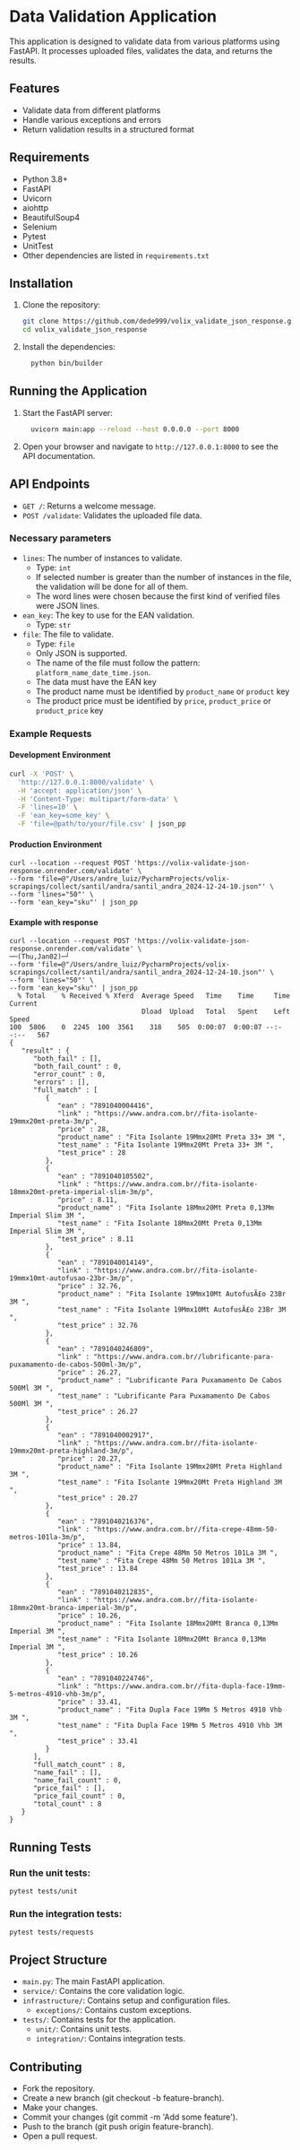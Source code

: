 # Data Validation Application

This application is designed to validate data from various platforms using FastAPI. It processes uploaded files, validates the data, and returns the results.

## Features

- Validate data from different platforms
- Handle various exceptions and errors
- Return validation results in a structured format

## Requirements

- Python 3.8+
- FastAPI
- Uvicorn
- aiohttp
- BeautifulSoup4
- Selenium
- Pytest
- UnitTest
- Other dependencies are listed in `requirements.txt`

## Installation

1. Clone the repository:
    ```sh
    git clone https://github.com/dede999/volix_validate_json_response.git
    cd volix_validate_json_response
    ```

1. Install the dependencies:
    ```sh
      python bin/builder
    ```

## Running the Application

1. Start the FastAPI server:
    ```sh
      uvicorn main:app --reload --host 0.0.0.0 --port 8000
    ```

2. Open your browser and navigate to `http://127.0.0.1:8000` to see the API documentation.

## API Endpoints

- `GET /`: Returns a welcome message.
- `POST /validate`: Validates the uploaded file data.

### Necessary parameters

- `lines`: The number of instances to validate.
  - Type: `int`
  - If selected number is greater than the number of instances in the file, the validation will be done for all of them.
  - The word lines were chosen because the first kind of verified  files were JSON lines.
- `ean_key`: The key to use for the EAN validation.
  - Type: `str` 
- `file`: The file to validate.
  - Type: `file`
  - Only JSON is supported.
  - The name of the file must follow the pattern: `platform_name_date_time.json`.
  - The data  must have the EAN key
  - The product name must be identified  by `product_name` or `product` key
  - The product price must be identified by `price`, `product_price` or `product_price` key

### Example Requests

#### Development Environment

```sh
curl -X 'POST' \
  'http://127.0.0.1:8000/validate' \
  -H 'accept: application/json' \
  -H 'Content-Type: multipart/form-data' \
  -F 'lines=10' \
  -F 'ean_key=some_key' \
  -F 'file=@path/to/your/file.csv' | json_pp
```

#### Production Environment

```shell
curl --location --request POST 'https://volix-validate-json-response.onrender.com/validate' \                                                                                         
--form 'file=@"/Users/andre_luiz/PycharmProjects/volix-scrapings/collect/santil/andra/santil_andra_2024-12-24-10.json"' \
--form 'lines="50"' \
--form 'ean_key="sku"' | json_pp
```

#### Example with response

```shell
curl --location --request POST 'https://volix-validate-json-response.onrender.com/validate' \                                                                                            ──(Thu,Jan02)─┘
--form 'file=@"/Users/andre_luiz/PycharmProjects/volix-scrapings/collect/santil/andra/santil_andra_2024-12-24-10.json"' \
--form 'lines="50"' \
--form 'ean_key="sku"' | json_pp
  % Total    % Received % Xferd  Average Speed   Time    Time     Time  Current
                                 Dload  Upload   Total   Spent    Left  Speed
100  5806    0  2245  100  3561    318    505  0:00:07  0:00:07 --:--:--   567
{
   "result" : {
      "both_fail" : [],
      "both_fail_count" : 0,
      "error_count" : 0,
      "errors" : [],
      "full_match" : [
         {
            "ean" : "7891040004416",
            "link" : "https://www.andra.com.br//fita-isolante-19mmx20mt-preta-3m/p",
            "price" : 28,
            "product_name" : "Fita Isolante 19Mmx20Mt Preta 33+ 3M ",
            "test_name" : "Fita Isolante 19Mmx20Mt Preta 33+ 3M ",
            "test_price" : 28
         },
         {
            "ean" : "7891040105502",
            "link" : "https://www.andra.com.br//fita-isolante-18mmx20mt-preta-imperial-slim-3m/p",
            "price" : 8.11,
            "product_name" : "Fita Isolante 18Mmx20Mt Preta 0,13Mm Imperial Slim 3M ",
            "test_name" : "Fita Isolante 18Mmx20Mt Preta 0,13Mm Imperial Slim 3M ",
            "test_price" : 8.11
         },
         {
            "ean" : "7891040014149",
            "link" : "https://www.andra.com.br//fita-isolante-19mmx10mt-autofusao-23br-3m/p",
            "price" : 32.76,
            "product_name" : "Fita Isolante 19Mmx10Mt AutofusÃ£o 23Br 3M ",
            "test_name" : "Fita Isolante 19Mmx10Mt AutofusÃ£o 23Br 3M ",
            "test_price" : 32.76
         },
         {
            "ean" : "7891040246809",
            "link" : "https://www.andra.com.br//lubrificante-para-puxamamento-de-cabos-500ml-3m/p",
            "price" : 26.27,
            "product_name" : "Lubrificante Para Puxamamento De Cabos 500Ml 3M ",
            "test_name" : "Lubrificante Para Puxamamento De Cabos 500Ml 3M ",
            "test_price" : 26.27
         },
         {
            "ean" : "7891040002917",
            "link" : "https://www.andra.com.br//fita-isolante-19mmx20mt-preta-highland-3m/p",
            "price" : 20.27,
            "product_name" : "Fita Isolante 19Mmx20Mt Preta Highland 3M ",
            "test_name" : "Fita Isolante 19Mmx20Mt Preta Highland 3M ",
            "test_price" : 20.27
         },
         {
            "ean" : "7891040216376",
            "link" : "https://www.andra.com.br//fita-crepe-48mm-50-metros-101la-3m/p",
            "price" : 13.84,
            "product_name" : "Fita Crepe 48Mm 50 Metros 101La 3M ",
            "test_name" : "Fita Crepe 48Mm 50 Metros 101La 3M ",
            "test_price" : 13.84
         },
         {
            "ean" : "7891040212835",
            "link" : "https://www.andra.com.br//fita-isolante-18mmx20mt-branca-imperial-3m/p",
            "price" : 10.26,
            "product_name" : "Fita Isolante 18Mmx20Mt Branca 0,13Mm Imperial 3M ",
            "test_name" : "Fita Isolante 18Mmx20Mt Branca 0,13Mm Imperial 3M ",
            "test_price" : 10.26
         },
         {
            "ean" : "7891040224746",
            "link" : "https://www.andra.com.br//fita-dupla-face-19mm-5-metros-4910-vhb-3m/p",
            "price" : 33.41,
            "product_name" : "Fita Dupla Face 19Mm 5 Metros 4910 Vhb 3M ",
            "test_name" : "Fita Dupla Face 19Mm 5 Metros 4910 Vhb 3M ",
            "test_price" : 33.41
         }
      ],
      "full_match_count" : 8,
      "name_fail" : [],
      "name_fail_count" : 0,
      "price_fail" : [],
      "price_fail_count" : 0,
      "total_count" : 8
   }
}
```

## Running Tests

### Run the unit tests:

```shell
pytest tests/unit
```

### Run the integration tests:

```shell
pytest tests/requests
```

## Project Structure

- `main.py`: The main FastAPI application.
- `service/`: Contains the core validation logic.
- `infrastructure/`: Contains setup and configuration files.
  - `exceptions/`: Contains custom exceptions.
- `tests/`: Contains tests for the application.
  - `unit/`: Contains unit tests.
  - `integration/`: Contains integration tests.

## Contributing

- Fork the repository.
- Create a new branch (git checkout -b feature-branch).
- Make your changes.
- Commit your changes (git commit -m 'Add some feature').
- Push to the branch (git push origin feature-branch).
- Open a pull request.